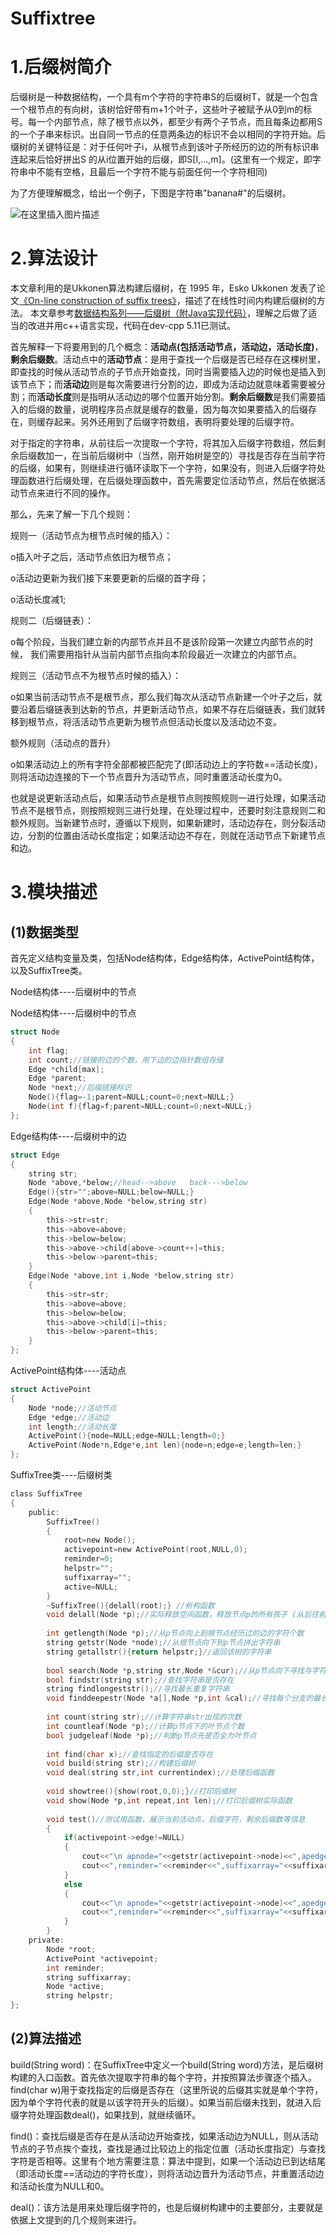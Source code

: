 # Suffixtree

# 1.后缀树简介

后缀树是一种数据结构，一个具有m个字符的字符串S的后缀树T，就是一个包含一个根节点的有向树，该树恰好带有m+1个叶子，这些叶子被赋予从0到m的标号。每一个内部节点，除了根节点以外，都至少有两个子节点，而且每条边都用S的一个子串来标识。出自同一节点的任意两条边的标识不会以相同的字符开始。后缀树的关键特征是：对于任何叶子i，从根节点到该叶子所经历的边的所有标识串连起来后恰好拼出S 的从i位置开始的后缀，即S[I,…,m]。(这里有一个规定，即字符串中不能有空格，且最后一个字符不能与前面任何一个字符相同)

为了方便理解概念，给出一个例子，下图是字符串"banana#"的后缀树。

![在这里插入图片描述](https://img-blog.csdnimg.cn/20181027193521294.png?x-oss-process=image/watermark,type_ZmFuZ3poZW5naGVpdGk,shadow_10,text_aHR0cHM6Ly9ibG9nLmNzZG4ubmV0L3FxXzM2NjA1NDMz,size_27,color_FFFFFF,t_70)

# 2.算法设计

本文章利用的是Ukkonen算法构建后缀树，在 1995 年，Esko Ukkonen 发表了论文[《On-line construction of suffix trees》](http://www.cs.helsinki.fi/u/ukkonen/SuffixT1withFigs.pdf)，描述了在线性时间内构建后缀树的方法。 本文章参考[数据结构系列——后缀树（附Java实现代码）](https://www.cnblogs.com/gaochundong/p/suffix_tree.html)，理解之后做了适当的改进并用c++语言实现，代码在dev-cpp 5.11已测试。

首先解释一下将要用到的几个概念：**活动点(包括活动节点，活动边，活动长度)**，**剩余后缀数**。活动点中的**活动节点**：是用于查找一个后缀是否已经存在这棵树里，即查找的时候从活动节点的子节点开始查找，同时当需要插入边的时候也是插入到该节点下；而**活动边**则是每次需要进行分割的边，即成为活动边就意味着需要被分割；而**活动长度**则是指明从活动边的哪个位置开始分割。**剩余后缀数**是我们需要插入的后缀的数量，说明程序员点就是缓存的数量，因为每次如果要插入的后缀存在，则缓存起来。另外还用到了后缀字符数组，表明将要处理的后缀字符。

对于指定的字符串，从前往后一次提取一个字符，将其加入后缀字符数组，然后剩余后缀数加一，在当前后缀树中（当然，刚开始树是空的）寻找是否存在当前字符的后缀，如果有，则继续进行循环读取下一个字符，如果没有，则进入后缀字符处理函数进行后缀处理，在后缀处理函数中，首先需要定位活动节点，然后在依据活动节点来进行不同的操作。

那么，先来了解一下几个规则：

规则一（活动节点为根节点时候的插入）：

o插入叶子之后，活动节点依旧为根节点；

o活动边更新为我们接下来要更新的后缀的首字母；

o活动长度减1;

规则二（后缀链表）：

o每个阶段，当我们建立新的内部节点并且不是该阶段第一次建立内部节点的时候， 我们需要用指针从当前内部节点指向本阶段最近一次建立的内部节点。

规则三（活动节点不为根节点时候的插入）：

o如果当前活动节点不是根节点，那么我们每次从活动节点新建一个叶子之后，就要沿着后缀链表到达新的节点，并更新活动节点，如果不存在后缀链表，我们就转移到根节点，将活活动节点更新为根节点但活动长度以及活动边不变。

额外规则（活动点的晋升）

o如果活动边上的所有字符全部都被匹配完了(即活动边上的字符数==活动长度)，则将活动边连接的下一个节点晋升为活动节点，同时重置活动长度为0。

也就是说更新活动点后，如果活动节点是根节点则按照规则一进行处理，如果活动节点不是根节点，则按照规则三进行处理，在处理过程中，还要时刻注意规则二和额外规则。当新建节点时，遵循以下规则，如果新建时，活动边存在，则分裂活动边，分割的位置由活动长度指定；如果活动边不存在，则就在活动节点下新建节点和边。

# 3.模块描述

## (1)数据类型

首先定义结构变量及类，包括Node结构体，Edge结构体，ActivePoint结构体，以及SuffixTree类。

Node结构体----后缀树中的节点

Node结构体----后缀树中的节点

```c
struct Node
{
	int flag;
	int count;//链接的边的个数，用下边的边指针数组存储 
	Edge *child[max];
	Edge *parent;
	Node *next;//后缀链接标识 
	Node(){flag=-1;parent=NULL;count=0;next=NULL;}
	Node(int f){flag=f;parent=NULL;count=0;next=NULL;}
};
```

Edge结构体----后缀树中的边

```c
struct Edge
{
	string str;
	Node *above,*below;//head-->above   back--->below 
	Edge(){str="";above=NULL;below=NULL;}
	Edge(Node *above,Node *below,string str)
	{
		this->str=str;
		this->above=above;
	    this->below=below;
		this->above->child[above->count++]=this;
		this->below->parent=this;
	}
	Edge(Node *above,int i,Node *below,string str)
	{
		this->str=str;
		this->above=above;
		this->below=below;
		this->above->child[i]=this;
		this->below->parent=this;
	}
};
```

ActivePoint结构体----活动点

```c
struct ActivePoint
{
	Node *node;//活动节点 
	Edge *edge;//活动边 
	int length;//活动长度 
	ActivePoint(){node=NULL;edge=NULL;length=0;}
	ActivePoint(Node*n,Edge*e,int len){node=n;edge=e;length=len;}
};
```

SuffixTree类----后缀树类

```c
class SuffixTree
{
	public:
		SuffixTree()
		{
			root=new Node();
			activepoint=new ActivePoint(root,NULL,0);
			reminder=0;
			helpstr="";
			suffixarray="";
			active=NULL;
		}
		~SuffixTree(){delall(root);} //析构函数 
		void delall(Node *p);//实际释放空间函数，释放节点p的所有孩子 (从后往前)
		
		int getlength(Node *p);//从p节点向上到根节点经历过的边的字符个数 
		string getstr(Node *node);//从根节点向下到p节点拼出字符串 
		string getallstr(){return helpstr;}//返回该树的字符串 
		
		bool search(Node *p,string str,Node *&cur);//从p节点向下寻找与字符串str匹配的，找到返回true 
		bool findstr(string str);//查找字符串是否存在 
		string findlongeststr();//寻找最长重复字符串 
		void finddeepestr(Node *a[],Node *p,int &cal);//寻找每个分支的最长重复字符串 
		
		int count(string str);//计算字符串str出现的次数 
		int countleaf(Node *p);//计算p节点下的叶节点个数 
		bool judgeleaf(Node *p);//判断p节点先是否全为叶节点 
		
		int find(char x);//查找指定的后缀是否存在 
		void build(string str);//构建后缀树 
		void deal(string str,int currentindex);//处理后缀函数 
		
		void showtree(){show(root,0,0);}//打印后缀树 
		void show(Node *p,int repeat,int len);//打印后缀树实际函数 
		
		void test()//测试用函数，展示当前活动点，后缀字符，剩余后缀数等信息 
		{
			if(activepoint->edge!=NULL)
			{
				cout<<"\n apnode="<<getstr(activepoint->node)<<",apedge="<<activepoint->edge->str<<",aplen="<<activepoint->length;
		    	cout<<",reminder="<<reminder<<",suffixarray="<<suffixarray<<"\n";
			}
			else
			{
				cout<<"\n apnode="<<getstr(activepoint->node)<<",apedge=NULL,aplen="<<activepoint->length;
		    	cout<<",reminder="<<reminder<<",suffixarray="<<suffixarray<<"\n";
			}
		}
	private:
		Node *root;
		ActivePoint *activepoint;
		int reminder;
		string suffixarray;	
		Node *active;
		string helpstr;	
};
```

## (2)算法描述

build(String word)：在SuffixTree中定义一个build(String word)方法，是后缀树构建的入口函数。首先依次提取字符串的每个字符，并按照算法步骤逐个插入。find(char w)用于查找指定的后缀是否存在（这里所说的后缀其实就是单个字符，因为单个字符代表的就是以该字符开头的后缀）。如果当前后缀未找到，就进入后缀字符处理函数deal()，如果找到，就继续循环。



find()：查找后缀是否存在是从活动边开始查找，如果活动边为NULL，则从活动节点的子节点挨个查找，查找是通过比较边上的指定位置（活动长度指定）与查找字符是否相等。这里有个地方需要注意：算法中提到，如果一个活动边已到达结尾（即活动长度==活动边的字符长度），则将活动边晋升为活动节点，并重置活动边和活动长度为NULL和0。



deal()：该方法是用来处理后缀字符的，也是后缀树构建中的主要部分，主要就是依据上文提到的几个规则来进行。
